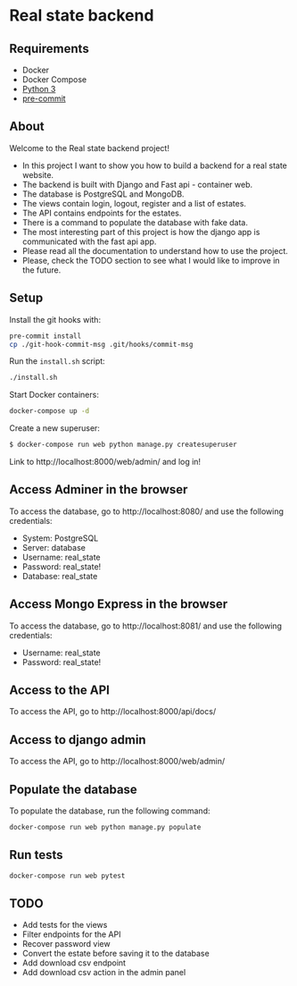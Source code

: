 # Real state backend

## Requirements

 * Docker
 * Docker Compose
 * [Python 3](https://www.python.org/)
 * [pre-commit](https://pre-commit.com/)

## About
Welcome to the Real state backend project!
- In this project I want to show you how to build a backend for a real state website.
- The backend is built with Django and Fast api - container web.
- The database is PostgreSQL and MongoDB.
- The views contain login, logout, register and a list of estates.
- The API contains endpoints for the estates.
- There is a command to populate the database with fake data.
- The most interesting part of this project is how the django app is communicated with the fast api app.
- Please read all the documentation to understand how to use the project.
- Please, check the TODO section to see what I would like to improve in the future.


## Setup

Install the git hooks with:

```bash
pre-commit install
cp ./git-hook-commit-msg .git/hooks/commit-msg
```

Run the `install.sh` script:

```bash
./install.sh
```

Start Docker containers:

```bash
docker-compose up -d
```

Create a new superuser:

```bash
$ docker-compose run web python manage.py createsuperuser
```

Link to http://localhost:8000/web/admin/ and log in!



## Access Adminer in the browser

To access the database, go to http://localhost:8080/ and use the following credentials:

 * System: PostgreSQL
 * Server: database
 * Username: real_state
 * Password: real_state!
 * Database: real_state


## Access Mongo Express in the browser

To access the database, go to http://localhost:8081/ and use the following credentials:

 * Username: real_state
 * Password: real_state!


## Access to the API

To access the API, go to http://localhost:8000/api/docs/


## Access to django admin

To access the API, go to http://localhost:8000/web/admin/


## Populate the database

To populate the database, run the following command:

```bash
docker-compose run web python manage.py populate
```

## Run tests

```bash
docker-compose run web pytest
```

## TODO
- Add tests for the views
- Filter endpoints for the API
- Recover password view
- Convert the estate before saving it to the database
- Add download csv endpoint
- Add download csv action in the admin panel

